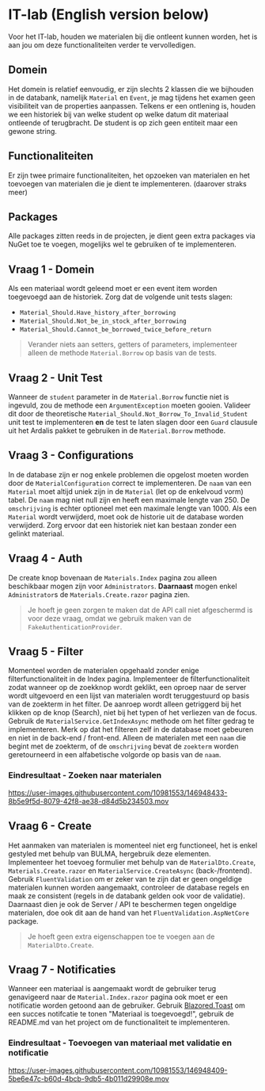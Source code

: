 # IT-lab (English version below)
Voor het IT-lab, houden we materialen bij die ontleent kunnen worden, het is aan jou om deze functionaliteiten verder te vervolledigen.

## Domein
Het domein is relatief eenvoudig, er zijn slechts 2 klassen die we bijhouden in de databank, namelijk `Material` en `Event`, je mag tijdens het examen geen visibiliteit van de properties aanpassen. Telkens er een ontlening is, houden we een historiek bij van welke student op welke datum dit materiaal ontleende of terugbracht. De student is op zich geen entiteit maar een gewone string.

## Functionaliteiten
Er zijn twee primaire functionaliteiten, het opzoeken van materialen en het toevoegen van materialen die je dient te implementeren. (daarover straks meer)

## Packages
Alle packages zitten reeds in de projecten, je dient geen extra packages via NuGet toe te voegen, mogelijks wel te gebruiken of te implementeren.

## Vraag 1 - Domein
Als een materiaal wordt geleend moet er een event item worden toegevoegd aan de historiek. Zorg dat de volgende unit tests slagen:
- `Material_Should.Have_history_after_borrowing`
- `Material_Should.Not_be_in_stock_after_borrowing`
- `Material_Should.Cannot_be_borrowed_twice_before_return`
> Verander niets aan setters, getters of parameters, implementeer alleen de methode `Material.Borrow` op basis van de tests.

## Vraag 2 - Unit Test
Wanneer de `student` parameter in de `Material.Borrow` functie niet is ingevuld, zou de methode een `ArgumentException` moeten gooien. Valideer dit door de theoretische `Material_Should.Not_Borrow_To_Invalid_Student` unit test te implementeren **en** de test te laten slagen door een `Guard` clausule uit het Ardalis pakket te gebruiken in de `Material.Borrow` methode.

## Vraag 3 - Configurations
In de database zijn er nog enkele problemen die opgelost moeten worden door de `MaterialConfiguration` correct te implementeren. De `naam` van een `Material` moet altijd uniek zijn in de `Material` (let op de enkelvoud vorm) tabel. De `naam` mag niet null zijn en heeft een maximale lengte van 250. De `omschrijving` is echter optioneel met een maximale lengte van 1000. Als een `Material` wordt verwijderd, moet ook de historie uit de database worden verwijderd. Zorg ervoor dat een historiek niet kan bestaan zonder een gelinkt materiaal.

## Vraag 4 - Auth
De create knop bovenaan de `Materials.Index` pagina zou alleen beschikbaar mogen zijn voor `Administrators`. **Daarnaast** mogen enkel `Administrator`s de `Materials.Create.razor` pagina zien.
> Je hoeft je geen zorgen te maken dat de API call niet afgeschermd is voor deze vraag, omdat we gebruik maken van de `FakeAuthenticationProvider`.

## Vraag 5 - Filter
Momenteel worden de materialen opgehaald zonder enige filterfunctionaliteit in de Index pagina. Implementeer de filterfunctionaliteit zodat wanneer op de zoekknop wordt geklikt, een oproep naar de server wordt uitgevoerd en een lijst van materialen wordt teruggestuurd op basis van de zoekterm in het filter. De aanroep wordt alleen getriggerd bij het klikken op de knop (Search), niet bij het typen of het verliezen van de focus. Gebruik de `MaterialService.GetIndexAsync` methode om het filter gedrag te implementeren. Merk op dat het filteren zelf in de database moet gebeuren en niet in de back-end / front-end. Alleen de materialen met een `naam` die begint met de zoekterm, of de `omschrijving` bevat de `zoekterm` worden geretourneerd in een alfabetische volgorde op basis van de `naam`.

### Eindresultaat -  Zoeken naar materialen
https://user-images.githubusercontent.com/10981553/146948433-8b5e9f5d-8079-42f8-ae38-d84d5b234503.mov

## Vraag 6 - Create
Het aanmaken van materialen is momenteel niet erg functioneel, het is enkel gestyled met behulp van BULMA, hergebruik deze elementen. Implementeer het toevoeg formulier met behulp van de `MaterialDto.Create`, `Materials.Create.razor` en `MaterialService.CreateAsync` (back-/frontend). Gebruik `FluentValidation` om er zeker van te zijn dat er geen ongeldige materialen kunnen worden aangemaakt, controleer de database regels en maak ze consistent (regels in de databank gelden ook voor de validatie). Daarnaast dien je ook de Server / API te beschermen tegen ongeldige materialen, doe ook dit aan de hand van het `FluentValidation.AspNetCore` package.

> Je hoeft geen extra eigenschappen toe te voegen aan de `MaterialDto.Create`.

## Vraag 7 - Notificaties
Wanneer een materiaal is aangemaakt wordt de gebruiker terug genavigeerd naar de `Material.Index.razor` pagina ook moet er een notificatie worden getoond aan de gebruiker. Gebruik [Blazored.Toast](https://github.com/Blazored/Toast) om een succes notifcatie te tonen "Materiaal is toegevoegd!", gebruik de README.md van het project om de functionaliteit te implementeren.

### Eindresultaat -  Toevoegen van materiaal met validatie en notificatie
https://user-images.githubusercontent.com/10981553/146948409-5be6e47c-b60d-4bcb-9db5-4b011d29908e.mov
